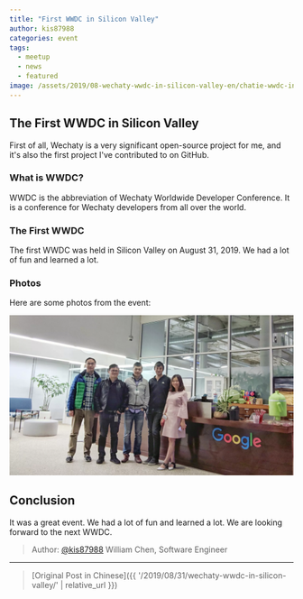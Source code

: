 ```yaml
---
title: "First WWDC in Silicon Valley"
author: kis87988
categories: event
tags:
  - meetup
  - news
  - featured
image: /assets/2019/08-wechaty-wwdc-in-silicon-valley-en/chatie-wwdc-in-sv-110718.webp
---
```


## The First WWDC in Silicon Valley

First of all, Wechaty is a very significant open-source project for me, and it's also the first project I've contributed to on GitHub.

### What is WWDC?

WWDC is the abbreviation of Wechaty Worldwide Developer Conference. It is a conference for Wechaty developers from all over the world.

### The First WWDC

The first WWDC was held in Silicon Valley on August 31, 2019. We had a lot of fun and learned a lot.

### Photos

Here are some photos from the event:

![wwdc-1](/assets/2019/08-wechaty-wwdc-in-silicon-valley-en/chatie-wwdc-in-sv-110718.webp)

## Conclusion

It was a great event. We had a lot of fun and learned a lot. We are looking forward to the next WWDC.

> Author: [@kis87988](https://github.com/kis87988) William Chen, Software Engineer

---
> [Original Post in Chinese]({{ '/2019/08/31/wechaty-wwdc-in-silicon-valley/' | relative_url }})
